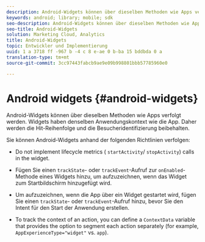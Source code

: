 ```yaml
---
description: Android-Widgets können über dieselben Methoden wie Apps verfolgt werden. Widgets haben denselben Anwendungskontext wie die App. Daher werden die Hit-Reihenfolge und die Besucheridentifizierung beibehalten.
keywords: android; library; mobile; sdk
seo-description: Android-Widgets können über dieselben Methoden wie Apps verfolgt werden. Widgets haben denselben Anwendungskontext wie die App. Daher werden die Hit-Reihenfolge und die Besucheridentifizierung beibehalten.
seo-title: Android-Widgets
solution: Marketing Cloud, Analytics
title: Android-Widgets
topic: Entwickler und Implementierung
uuid: 1 a 3718 ff -967 b -4 c 8 e-ae 0 b-ba 15 bddbda 0 a
translation-type: tm+mt
source-git-commit: 3cc97443fabcb9ae9e09b998801bbb57785960e0

---
```



# Android widgets {#android-widgets}

Android-Widgets können über dieselben Methoden wie Apps verfolgt werden. Widgets haben denselben Anwendungskontext wie die App. Daher werden die Hit-Reihenfolge und die Besucheridentifizierung beibehalten.

Sie können Android-Widgets anhand der folgenden Richtlinien verfolgen:

* Do not implement lifecycle metrics ( `startActivity`/ `stopActivity`) calls in the widget.

* Fügen Sie einen `trackState`- oder `trackEvent`-Aufruf zur `onEnabled`-Methode eines Widgets hinzu, um aufzuzeichnen, wenn das Widget zum Startbildschirm hinzugefügt wird.

* Um aufzuzeichnen, wenn die App über ein Widget gestartet wird, fügen Sie einen `trackState`- oder `trackEvent`-Aufruf hinzu, bevor Sie den Intent für den Start der Anwendung erstellen.

* To track the context of an action, you can define a `ContextData` variable that provides the option to segment each action separately (for example, `AppExperienceType="widget"` vs. `app`).

